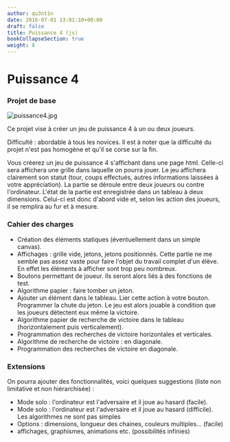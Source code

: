```yaml
---
author: qu3nt1n
date: 2016-07-01 13:01:10+00:00
draft: false
title: Puissance 4 (js)
bookCollapseSection: true
weight: 8
---
```


# Puissance 4




### Projet de base


![puissance4.jpg](/uploads/uploads/2016/07/mb-jeux-puissance-4-300x300.jpg)



Ce projet vise à créer un jeu de puissance 4 à un ou deux joueurs.


Difficulté : abordable à tous les novices. Il est à noter que la difficulté du projet n'est pas homogène et qu'il se corse sur la fin.



Vous créerez un jeu de puissance 4 s'affichant dans une page html. Celle-ci sera affichera une grille dans laquelle on pourra jouer. Le jeu affichera clairement son statut (tour, coups effectués, autres informations laissées à votre appréciation). La partie se déroule entre deux joueurs ou contre l'ordinateur.
L'état de la partie est enregistrée dans un tableau à deux dimensions. Celui-ci est donc d'abord vide et, selon les action des joueurs, il se remplira au fur et à mesure.


### Cahier des charges





* Création des éléments statiques (éventuellement dans un simple canvas).
* Affichages : grille vide, jetons, jetons positionnés. Cette partie ne me semble pas assez vaste pour faire l'objet du travail complet d'un élève. En effet les éléments à afficher sont trop peu nombreux.
* Boutons permettant de joueur. Ils seront alors liés à des fonctions de test.
* Algorithme papier : faire tomber un jeton.
* Ajouter un élément dans le tableau. Lier cette action à votre bouton. Programmer la chute du jeton.
Le jeu est alors jouable à condition que les joueurs détectent eux même la victoire.
* Algorithme papier de recherche de victoire dans le tableau (horizontalement puis verticalement).
* Programmation des recherches de victoire horizontales et verticales.
* Algorithme de recherche de victoire : en diagonale.
* Programmation des recherches de victoire en diagonale.



### Extensions


On pourra ajouter des fonctionnalités, voici quelques suggestions (liste non limitative et non hiérarchisée) :



* Mode solo : l'ordinateur est l'adversaire et il joue au hasard (facile).
* Mode solo : l'ordinateur est l'adversaire et il joue au hasard (difficile). Les algorithmes ne sont pas simples
* Options : dimensions, longueur des chaines, couleurs multiples... (facile)
* affichages, graphismes, animations etc. (possibilités infinies)
